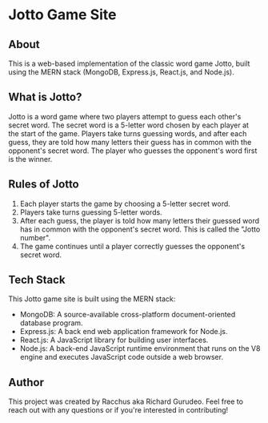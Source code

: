# Jotto Game Site

## About
This is a web-based implementation of the classic word game Jotto, built using the MERN stack (MongoDB, Express.js, React.js, and Node.js).

## What is Jotto?
Jotto is a word game where two players attempt to guess each other's secret word. The secret word is a 5-letter word chosen by each player at the start of the game. Players take turns guessing words, and after each guess, they are told how many letters their guess has in common with the opponent's secret word. The player who guesses the opponent's word first is the winner.

## Rules of Jotto
1. Each player starts the game by choosing a 5-letter secret word.
2. Players take turns guessing 5-letter words.
3. After each guess, the player is told how many letters their guessed word has in common with the opponent's secret word. This is called the "Jotto number".
4. The game continues until a player correctly guesses the opponent's secret word.

## Tech Stack
This Jotto game site is built using the MERN stack:
- MongoDB: A source-available cross-platform document-oriented database program.
- Express.js: A back end web application framework for Node.js.
- React.js: A JavaScript library for building user interfaces.
- Node.js: A back-end JavaScript runtime environment that runs on the V8 engine and executes JavaScript code outside a web browser.

## Author
This project was created by Racchus aka Richard Gurudeo. Feel free to reach out with any questions or if you're interested in contributing!